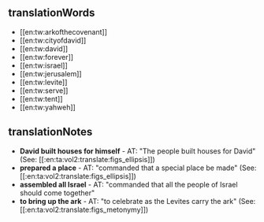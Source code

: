 ## translationWords

* [[en:tw:arkofthecovenant]]
* [[en:tw:cityofdavid]]
* [[en:tw:david]]
* [[en:tw:forever]]
* [[en:tw:israel]]
* [[en:tw:jerusalem]]
* [[en:tw:levite]]
* [[en:tw:serve]]
* [[en:tw:tent]]
* [[en:tw:yahweh]]

## translationNotes

* **David built houses for himself** - AT: "The people built houses for David" (See: [[:en:ta:vol2:translate:figs_ellipsis]])
* **prepared a place** - AT: "commanded that a special place be made" (See: [[:en:ta:vol2:translate:figs_ellipsis]])
* **assembled all Israel** - AT: "commanded that all the people of Israel should come together"
* **to bring up the ark** - AT: "to celebrate as the Levites carry the ark" (See: [[:en:ta:vol2:translate:figs_metonymy]])
